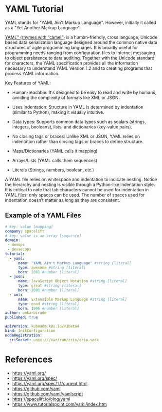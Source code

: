 # YAML Tutorial

YAML stands for "YAML Ain't Markup Language". However, initially it called as a "Yet Another Markup Language". 

[YAML™ (rhymes with “camel”)](https://yaml.org/spec/) is a human-friendly, cross language, Unicode based data serialization language designed around the common native data structures of agile programming languages. It is broadly useful for programming needs ranging from configuration files to Internet messaging to object persistence to data auditing. Together with the Unicode standard for characters, the YAML specification provides all the information necessary to understand YAML Version 1.2 and to creating programs that process YAML information.

Key Features of YAML:
- Human-readable: It's designed to be easy to read and write by humans, avoiding the complexity of formats like XML or JSON.
- Uses indentation: Structure in YAML is determined by indentation (similar to Python), making it visually intuitive.
- Data types: Supports common data types such as scalars (strings, integers, booleans), lists, and dictionaries (key-value pairs).
- No closing tags or braces: Unlike XML or JSON, YAML relies on indentation rather than closing tags or braces to define structure.


- Maps/Dictionaries (YAML calls it mapping)
- Arrays/Lists (YAML calls them sequences)
- Literals (Strings, numbers, boolean, etc.)


A YAML file relies on whitespace and indentation to indicate nesting. Notice the hierarchy and nesting is visible through a Python-like indentation style. It is critical to note that tab characters cannot be used for indentation in YAML files; only spaces can be used. The number of spaces used for indentation doesn’t matter as long as they are consistent.

## Example of a YAML Files


```yaml
# key: value [mapping]
company: spacelift
# key: value is an array [sequence]
domain:
 - devops
 - devsecops
tutorial:
  - yaml:
      name: "YAML Ain't Markup Language" #string [literal]
      type: awesome #string [literal]
      born: 2001 #number [literal]
  - json:
      name: JavaScript Object Notation #string [literal]
      type: great #string [literal]
      born: 2001 #number [literal]
  - xml:
      name: Extensible Markup Language #string [literal]
      type: good #string [literal]
      born: 1996 #number [literal]
author: omkarbirade
published: true

```



```yaml
apiVersion: kubeadm.k8s.io/v1beta4
kind: InitConfiguration
nodeRegistration:
  criSocket: unix:///var/run/crio/crio.sock
```


# References
- https://yaml.org/
- https://yaml.org/spec/
- https://yaml.org/spec/1.1/current.html
- https://github.com/yaml
- https://github.com/yaml/yamlscript
- https://spacelift.io/blog/yaml
- https://www.tutorialspoint.com/yaml/index.htm